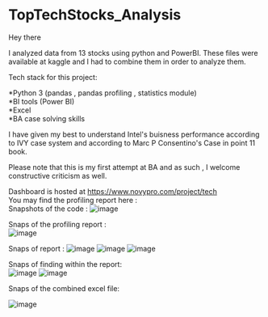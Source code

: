 # TopTechStocks_Analysis
Hey there   

I analyzed data from 13 stocks using python and PowerBI. These files were available at kaggle and I had to combine them in order to analyze them.    

Tech stack for this project:   

*Python 3 (pandas , pandas profiling , statistics module)  
*BI tools (Power BI)  
*Excel   
*BA case solving skills  

I have given my best to understand Intel's buisness performance according to IVY case system and according to Marc P Consentino's Case in point 11 book.   

Please note that this is my first attempt at BA and as such , I welcome constructive criticism as well.   

Dashboard is hosted at https://www.novypro.com/project/tech   
You may find the profiling report here :  
Snapshots of the code : 
![image](https://user-images.githubusercontent.com/97246536/216317076-3d71542d-9361-4465-9692-87507dbd57e6.png)

Snaps of the profiling report :  
![image](https://user-images.githubusercontent.com/97246536/216317218-55c93bd1-146b-48d7-b059-239803588f0c.png)

Snaps of report : 
![image](https://user-images.githubusercontent.com/97246536/216317307-28e718a9-10a6-4206-9c8a-132216b275ab.png)
![image](https://user-images.githubusercontent.com/97246536/216317360-f66888de-3934-41ad-8ea8-db2e6d4d185a.png)
![image](https://user-images.githubusercontent.com/97246536/216317398-e48f47b3-3015-4071-85b9-a0345622da1a.png)

Snaps of finding within the report:  
![image](https://user-images.githubusercontent.com/97246536/216317489-8e580b5f-0d00-42f8-8917-d3b7f2deceae.png)
![image](https://user-images.githubusercontent.com/97246536/216317581-7dcf4f3e-7f6f-41af-a0a6-6f9657081108.png)

Snaps of the combined excel file: 

![image](https://user-images.githubusercontent.com/97246536/216317793-51ece1cc-e0fa-4404-9f99-fe263b0eb003.png)
